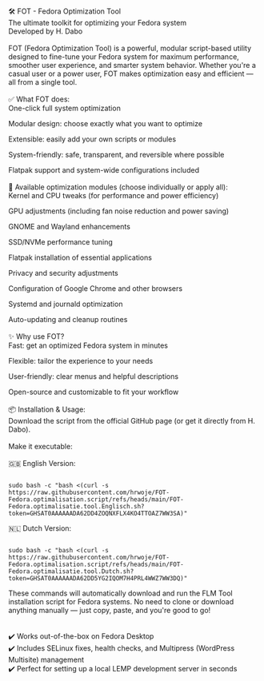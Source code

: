 🛠️ FOT - Fedora Optimization Tool<br>
The ultimate toolkit for optimizing your Fedora system<br>
Developed by H. Dabo<br>
<br>
FOT (Fedora Optimization Tool) is a powerful, modular script-based utility designed to fine-tune your Fedora system for maximum performance, smoother user experience, and smarter system behavior. Whether you're a casual user or a power user, FOT makes optimization easy and efficient — all from a single tool.<br>
<br>
✅ What FOT does:<br>
One-click full system optimization

Modular design: choose exactly what you want to optimize

Extensible: easily add your own scripts or modules

System-friendly: safe, transparent, and reversible where possible

Flatpak support and system-wide configurations included<br>
<br>
🔧 Available optimization modules (choose individually or apply all):<br>
Kernel and CPU tweaks (for performance and power efficiency)<br>

GPU adjustments (including fan noise reduction and power saving)

GNOME and Wayland enhancements

SSD/NVMe performance tuning

Flatpak installation of essential applications

Privacy and security adjustments

Configuration of Google Chrome and other browsers

Systemd and journald optimization

Auto-updating and cleanup routines<br>
<br>
✨ Why use FOT?<br>
Fast: get an optimized Fedora system in minutes

Flexible: tailor the experience to your needs

User-friendly: clear menus and helpful descriptions

Open-source and customizable to fit your workflow<br>
<br>
📦 Installation & Usage:<br>
Download the script from the official GitHub page (or get it directly from H. Dabo).<br>
<br>
Make it executable:<br>
<br>
🇬🇧 English Version:
<pre><code id="command">
sudo bash -c "bash <(curl -s https://raw.githubusercontent.com/hrwoje/FOT-Fedora.optimalisation.script/refs/heads/main/FOT-Fedora.optimalisatie.tool.Englisch.sh?token=GHSAT0AAAAAADA62DD4ZOQNXFLX4KO4TTOAZ7WW3SA)"
</code></pre>
🇳🇱 Dutch Version:
<pre><code id="command">
sudo bash -c "bash <(curl -s https://raw.githubusercontent.com/hrwoje/FOT-Fedora.optimalisation.script/refs/heads/main/FOT-Fedora.optimalisatie.tool.Dutch.sh?token=GHSAT0AAAAAADA62DD5YG2IQOM7H4PRL4WWZ7WW3DQ)"
</code></pre>
These commands will automatically download and run the FLM Tool installation script for Fedora systems.
No need to clone or download anything manually — just copy, paste, and you're good to go!<br><br>
<br>
✔️ Works out-of-the-box on Fedora Desktop<br>
✔️ Includes SELinux fixes, health checks, and Multipress (WordPress Multisite) management<br>
✔️ Perfect for setting up a local LEMP development server in seconds<br>
